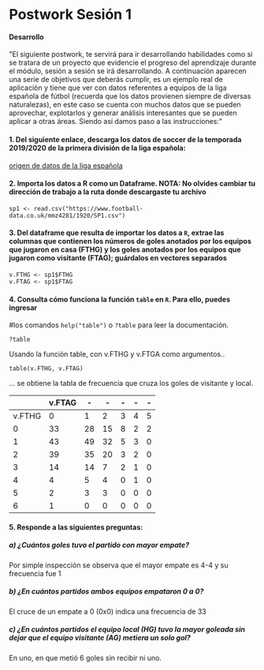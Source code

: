 # Postwork Sesión 1

#### Desarrollo

"El siguiente postwork, te servirá para ir desarrollando habilidades como si se 
tratara de un proyecto que evidencie el progreso del aprendizaje durante el
módulo, sesión a sesión se irá desarrollando.
A continuación aparecen una serie de objetivos que deberás cumplir, es un
ejemplo real de aplicación y tiene que ver con datos referentes a equipos de la
liga española de fútbol (recuerda que los datos provienen siempre de diversas
naturalezas), en este caso se cuenta con muchos datos que se pueden aprovechar,
explotarlos y generar análisis interesantes que se pueden aplicar a otras áreas.
Siendo así damos paso a las instrucciones:" 
  
#### 1. Del siguiente enlace, descarga los datos de soccer de la temporada 2019/2020 de la primera división de la liga española:

[origen de datos de la liga española](https://www.football-data.co.uk/spainm.php)

#### 2. Importa los datos a R como un Dataframe. NOTA: No olvides cambiar tu dirección de trabajo a la ruta donde descargaste tu archivo

```
sp1 <- read.csv("https://www.football-data.co.uk/mmz4281/1920/SP1.csv")
```

#### 3. Del dataframe que resulta de importar los datos a `R`, extrae las columnas  que contienen los números de goles anotados por los equipos que jugaron en casa (FTHG) y los goles anotados por los equipos que jugaron como visitante (FTAG); guárdalos en vectores separados

```
v.FTHG <- sp1$FTHG
v.FTAG <- sp1$FTAG
```

#### 4. Consulta cómo funciona la función `table` en `R`. Para ello, puedes ingresar
#los comandos `help("table")` o `?table` para leer la documentación.
```
?table
```

Usando la función table, con v.FTHG y v.FTGA como argumentos..
```
table(v.FTHG, v.FTAG)
```
... se obtiene la tabla de frecuencia que cruza los goles de
visitante y local.


|        | v.FTAG | -| -| -| -|- | 
|--------|--------|-|-|-|-|-|
|v.FTHG | 0 | 1 | 2 | 3 | 4 | 5
| 0      | 33 |28 |15 | 8 | 2 | 2
| 1      | 43 |49 |32 | 5 | 3 | 0
| 2      | 39 |35 |20 | 3 | 2 | 0
| 3      | 14 |14 | 7 | 2 | 1 | 0
| 4      |  4 | 5 | 4 | 0 | 1 | 0
| 5      |  2 | 3 | 3 | 0 | 0 | 0
| 6      |  1 | 0 | 0 | 0 | 0 | 0


#### 5. Responde a las siguientes preguntas:
#####  a) ¿Cuántos goles tuvo el partido con mayor empate?

  Por simple inspección se observa que el mayor empate es 4-4 y su frecuencia fue 1

#####  b) ¿En cuántos partidos ambos equipos empataron 0 a 0?

  El cruce de un empate a 0 (0x0) indica una frecuencia de 33

#####  c) ¿En cuántos partidos el equipo local (HG) tuvo la mayor goleada sin dejar que el equipo visitante (AG) metiera un solo gol?

  En uno, en que metió 6 goles sin recibir ni uno.
